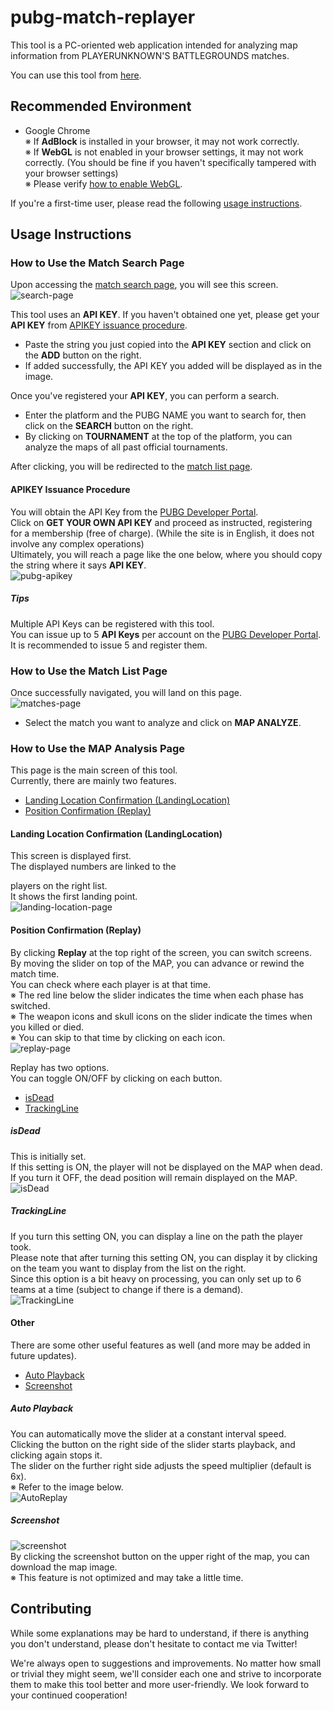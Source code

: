 # pubg-match-replayer

This tool is a PC-oriented web application intended for analyzing map information from PLAYERUNKNOWN'S BATTLEGROUNDS matches.

You can use this tool from [here](https://kagijpn.github.io/pubg-match-replayer/top/).

## Recommended Environment  
- Google Chrome  
※ If **AdBlock** is installed in your browser, it may not work correctly.  
※ If **WebGL** is not enabled in your browser settings, it may not work correctly. (You should be fine if you haven't specifically tampered with your browser settings)  
※ Please verify [how to enable WebGL](https://qiita.com/Hiroki_M/items/c93b5b642514cde556d6).

If you're a first-time user, please read the following [usage instructions](#usage-instructions).

## Usage Instructions

### How to Use the Match Search Page
Upon accessing the [match search page](https://kagijpn.github.io/pubg-match-replayer/top/), you will see this screen.
![search-page](https://raw.githubusercontent.com/KagiJPN/pubg-match-replayer/master/docs/img/replayer1.JPG)

This tool uses an **API KEY**. If you haven't obtained one yet, please get your **API KEY** from [APIKEY issuance procedure](#APIKEY-issuance-procedure).  
- Paste the string you just copied into the **API KEY** section and click on the **ADD** button on the right.  
- If added successfully, the API KEY you added will be displayed as in the image.  

Once you've registered your **API KEY**, you can perform a search.
- Enter the platform and the PUBG NAME you want to search for, then click on the **SEARCH** button on the right.
- By clicking on **TOURNAMENT** at the top of the platform, you can analyze the maps of all past official tournaments.

After clicking, you will be redirected to the [match list page](#how-to-use-the-match-list-page).

#### APIKEY Issuance Procedure
You will obtain the API Key from the [PUBG Developer Portal](https://developer.pubg.com/).  
Click on **GET YOUR OWN API KEY** and proceed as instructed, registering for a membership (free of charge). (While the site is in English, it does not involve any complex operations)  
Ultimately, you will reach a page like the one below, where you should copy the string where it says **API KEY**.   
![pubg-apikey](https://raw.githubusercontent.com/KagiJPN/pubg-bluezone-predictor/master/docs/resource/img/pubg-apikey.JPG)

##### Tips
Multiple API Keys can be registered with this tool.  
You can issue up to 5 **API Keys** per account on the [PUBG Developer Portal](https://developer.pubg.com/).  
It is recommended to issue 5 and register them.  

### How to Use the Match List Page
Once successfully navigated, you will land on this page.  
![matches-page](https://raw.githubusercontent.com/KagiJPN/pubg-match-replayer/master/docs/img/replayer2.JPG)

- Select the match you want to analyze and click on **MAP ANALYZE**.

### How to Use the MAP Analysis Page
This page is the main screen of this tool.  
Currently, there are mainly two features.

- [Landing Location Confirmation (LandingLocation)](#Landing-Location-Confirmation-(LandingLocation))
- [Position Confirmation (Replay)](#Position-Confirmation-(Replay))

#### Landing Location Confirmation (LandingLocation)
This screen is displayed first.  
The displayed numbers are linked to the

 players on the right list.  
It shows the first landing point.  
![landing-location-page](https://raw.githubusercontent.com/KagiJPN/pubg-match-replayer/master/docs/img/replayer3.JPG)

#### Position Confirmation (Replay)
By clicking **Replay** at the top right of the screen, you can switch screens.  
By moving the slider on top of the MAP, you can advance or rewind the match time.  
You can check where each player is at that time.  
※ The red line below the slider indicates the time when each phase has switched.  
※ The weapon icons and skull icons on the slider indicate the times when you killed or died.  
※ You can skip to that time by clicking on each icon.  
![replay-page](https://raw.githubusercontent.com/KagiJPN/pubg-match-replayer/master/docs/img/replayer4.JPG)

Replay has two options.  
You can toggle ON/OFF by clicking on each button.
- [isDead](#isDead)
- [TrackingLine](#TrackingLine)

##### isDead
This is initially set.  
If this setting is ON, the player will not be displayed on the MAP when dead.  
If you turn it OFF, the dead position will remain displayed on the MAP.  
![isDead](https://raw.githubusercontent.com/KagiJPN/pubg-match-replayer/master/docs/img/replayer5.JPG)


##### TrackingLine
If you turn this setting ON, you can display a line on the path the player took.  
Please note that after turning this setting ON, you can display it by clicking on the team you want to display from the list on the right.  
Since this option is a bit heavy on processing, you can only set up to 6 teams at a time (subject to change if there is a demand).  
![TrackingLine](https://raw.githubusercontent.com/KagiJPN/pubg-match-replayer/master/docs/img/replayer6.JPG)

#### Other
There are some other useful features as well (and more may be added in future updates).  
- [Auto Playback](#Auto-Playback)
- [Screenshot](#Screenshot)

##### Auto Playback
You can automatically move the slider at a constant interval speed.  
Clicking the button on the right side of the slider starts playback, and clicking again stops it.  
The slider on the further right side adjusts the speed multiplier (default is 6x).  
※ Refer to the image below.  
![AutoReplay](https://raw.githubusercontent.com/KagiJPN/pubg-match-replayer/master/docs/img/replayer7.JPG)  

##### Screenshot
![screenshot](https://raw.githubusercontent.com/KagiJPN/pubg-match-replayer/master/docs/img/replayer8.JPG)  
By clicking the screenshot button on the upper right of the map, you can download the map image.  
※ This feature is not optimized and may take a little time.

## Contributing
While some explanations may be hard to understand, if there is anything you don't understand, please don't hesitate to contact me via Twitter!

We're always open to suggestions and improvements. No matter how small or trivial they might seem, we'll consider each one and strive to incorporate them to make this tool better and more user-friendly. We look forward to your continued cooperation!

